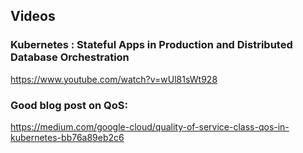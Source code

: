 ## Videos
### Kubernetes : Stateful Apps in Production and Distributed Database Orchestration
https://www.youtube.com/watch?v=wUl81sWt928  

### Good blog post on QoS: 
https://medium.com/google-cloud/quality-of-service-class-qos-in-kubernetes-bb76a89eb2c6
